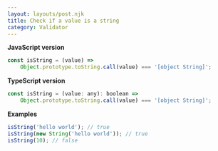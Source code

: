 ```yaml
---
layout: layouts/post.njk
title: Check if a value is a string
category: Validator
---
```


**JavaScript version**

```js
const isString = (value) =>
	Object.prototype.toString.call(value) === '[object String]';
```

**TypeScript version**

```js
const isString = (value: any): boolean =>
	Object.prototype.toString.call(value) === '[object String]';
```

**Examples**

```js
isString('hello world'); // true
isString(new String('hello world')); // true
isString(10); // false
```
